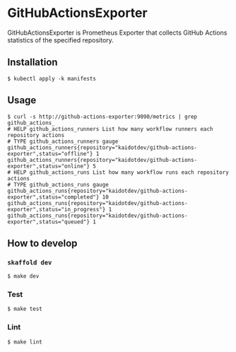 # GitHubActionsExporter

GitHubActionsExporter is Prometheus Exporter that collects GitHub Actions statistics of the specified repository.

## Installation

```shell
$ kubectl apply -k manifests
```

## Usage

```shell
$ curl -s http://github-actions-exporter:9090/metrics | grep github_actions_
# HELP github_actions_runners List how many workflow runners each repository actions
# TYPE github_actions_runners gauge
github_actions_runners{repository="kaidotdev/github-actions-exporter",status="offline"} 1
github_actions_runners{repository="kaidotdev/github-actions-exporter",status="online"} 5
# HELP github_actions_runs List how many workflow runs each repository actions
# TYPE github_actions_runs gauge
github_actions_runs{repository="kaidotdev/github-actions-exporter",status="completed"} 10
github_actions_runs{repository="kaidotdev/github-actions-exporter",status="in_progress"} 1
github_actions_runs{repository="kaidotdev/github-actions-exporter",status="queued"} 1
```

## How to develop

### `skaffold dev`

```sh
$ make dev
```

### Test

```sh
$ make test
```

### Lint

```sh
$ make lint
```
